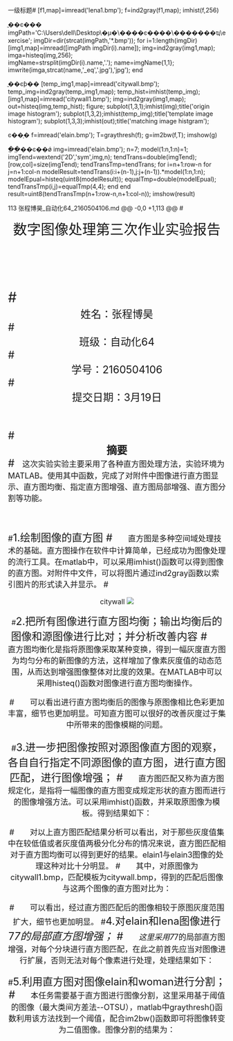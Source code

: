 一级标题#
[f1,map]=imread('lena1.bmp');
f=ind2gray(f1,map);
imhist(f,256)

ֱ��ͼ���
imgPath='C:\Users\dell\Desktop\�μ�\����ͼ����\�������ҵ\exercise\';
imgDir=dir(strcat(imgPath,'*.bmp'));
for i=1:length(imgDir)
    [img1,map]=imread([imgPath imgDir(i).name]);
    img=ind2gray(img1,map);
    imga=histeq(img,256);   
    imgName=strsplit(imgDir(i).name,'.');
    name=imgName{1,1};
    imwrite(imga,strcat(name,'_eq','.jpg'),'jpg');
end

ֱ��ͼƥ��
[temp_img1,map]=imread('citywall.bmp');
temp_img=ind2gray(temp_img1,map);
temp_hist=imhist(temp_img);
[img1,map]=imread('citywall1.bmp');
img=ind2gray(img1,map);
out=histeq(img,temp_hist);
figure;
subplot(1,3,1);imhist(img);title('origin image histogram');
subplot(1,3,2);imhist(temp_img);title('template image histogram');
subplot(1,3,3);imhist(out);title('matching image histgram');

ͼ��ָ�
f=imread('elain.bmp');
T=graythresh(f);
g=im2bw(f,T);
imshow(g)

�ֲ�ֱ��ͼ��ǿ
img=imread('elain.bmp');
n=7;
model(1:n,1:n)=1;
imgTend=wextend('2D','sym',img,n);
tendTrans=double(imgTend);
[row,col]=size(imgTend);
tendTransTmp=tendTrans;
for i=n+1:row-n
     for j=n+1:col-n
         modelResult=tendTrans(i:i+(n-1),j:j+(n-1)).*model(1:n,1:n);
         modelEpual=histeq(uint8(modelResult));
         equalTmp=double(modelEpual);
         tendTransTmp(i,j)=equalTmp(4,4);
     end
end
result=uint8(tendTransTmp(n+1:row-n,n+1:col-n));
imshow(result)
   
113  张程博昊_自动化64_2160504106.md
@@ -0,0 +1,113 @@
#<center><font size=6>数字图像处理第三次作业实验报告</center>    
<br/></br>
#<center><font size=5>姓名：张程博昊</center>
#<center><font size=5>班级：自动化64</center>
#<center><font size=5>学号：2160504106</center>
#<center><font size=5>提交日期：3月19日</center>
<br/></br>
#<center><font size=5>**摘要**</center>
#<font size=4>&emsp;这次实验实验主要采用了各种直方图处理方法，实验环境为MATLAB。使用其中函数，完成了对附件中图像进行直方图显示、直方图均衡、指定直方图增强、直方图局部增强、直方图分割等功能。

<br/></br>
#<font size=5>1.绘制图像的直方图
#<font size=4>&emsp;&emsp;直方图是多种空间域处理技术的基础。直方图操作在软件中计算简单，已经成功为图像处理的流行工具。在matlab中，可以采用imhist()函数可以得到图像的直方图。对附件中文件，可以将图片通过ind2gray函数以索引图片的形式读入并显示。
#<center><font size=3>citywall
![](https://i.imgur.com/kmOclSO.jpg)

#<font size=5>2.把所有图像进行直方图均衡；输出均衡后的图像和源图像进行比对；并分析改善内容
#<font size=4>&emsp;&emsp;直方图均衡化是指将原图像采取某种变换，得到一幅灰度直方图为均匀分布的新图像的方法，这样增加了像素灰度值的动态范围，从而达到增强图像整体对比度的效果。在MATLAB中可以采用histeq()函数对图像进行直方图均衡操作。


#<font size=4>&emsp;&emsp;可以看出进行直方图均衡后的图像与原图像相比色彩更加丰富，细节也更加明显。可知直方图可以很好的改善灰度过于集中所带来的图像模糊的问题。
<br/></br>
#<font size=5>3.进一步把图像按照对源图像直方图的观察，各自自行指定不同源图像的直方图，进行直方图匹配，进行图像增强；
#<font size=4>&emsp;&emsp;直方图匹配又称为直方图规定化，是指将一幅图像的直方图变成规定形状的直方图而进行的图像增强方法。可以采用imhist()函数，并采取原图像为模板。得到结果如下：


#<font size=4>&emsp;&emsp;对以上直方图匹配结果分析可以看出，对于那些灰度值集中在较低值或者灰度值两极分化分布的情况来说，直方图匹配相对于直方图均衡可以得到更好的结果。elain1与elain3图像的处理这种对比十分明显。
#<font size=4>&emsp;&emsp;其中，对原图像为citywall1.bmp，匹配模板为citywall.bmp，得到的匹配后图像与这两个图像的直方图对比为：

#<font size=4>&emsp;&emsp;可以看出，经过直方图匹配后的图像相较于原图灰度范围扩大，细节也更加明显。
#<font size=5>4.对elain和lena图像进行7*7的局部直方图增强；
#<font size=4>&emsp;&emsp;这里采用7*7的局部直方图增强，对每个分块进行直方图匹配，在此之前首先应当对图像进行扩展，否则无法对每个像素进行处理，处理结果如下：

#<font size=5>5.利用直方图对图像elain和woman进行分割；
#<font size=4>&emsp;&emsp;本任务需要基于直方图进行图像分割，这里采用基于阈值的图像（最大类间方差法--OTSU），matlab中graythresh()函数利用该方法找到一个阈值，配合im2bw()函数即可将图像转变为二值图像。图像分割的结果为：
